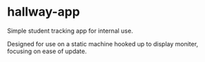 # hallway-app

Simple student tracking app for internal use.

Designed for use on a static machine hooked up to display moniter, focusing on ease of update.
